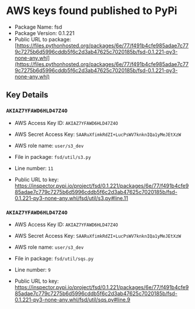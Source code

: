 # AWS keys found published to PyPi

* Package Name: fsd
* Package Version: 0.1.221
* Public URL to package: [https://files.pythonhosted.org/packages/6e/77/f491b4cfe985adae7c779c7275b6d5996cddb5f6c2d3ab47625c7020185b/fsd-0.1.221-py3-none-any.whl](https://files.pythonhosted.org/packages/6e/77/f491b4cfe985adae7c779c7275b6d5996cddb5f6c2d3ab47625c7020185b/fsd-0.1.221-py3-none-any.whl)

## Key Details

### `AKIAZ7YFAWD6HLD47Z4O`

* AWS Access Key ID: `AKIAZ7YFAWD6HLD47Z4O`
* AWS Secret Access Key: `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` 
* AWS role name: `user/s3_dev`
* File in package: `fsd/util/s3.py`
* Line number: `11`

* Public URL to key: https://inspector.pypi.io/project/fsd/0.1.221/packages/6e/77/f491b4cfe985adae7c779c7275b6d5996cddb5f6c2d3ab47625c7020185b/fsd-0.1.221-py3-none-any.whl/fsd/util/s3.py#line.11



### `AKIAZ7YFAWD6HLD47Z4O`

* AWS Access Key ID: `AKIAZ7YFAWD6HLD47Z4O`
* AWS Secret Access Key: `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` 
* AWS role name: `user/s3_dev`
* File in package: `fsd/util/sqs.py`
* Line number: `9`

* Public URL to key: https://inspector.pypi.io/project/fsd/0.1.221/packages/6e/77/f491b4cfe985adae7c779c7275b6d5996cddb5f6c2d3ab47625c7020185b/fsd-0.1.221-py3-none-any.whl/fsd/util/sqs.py#line.9



